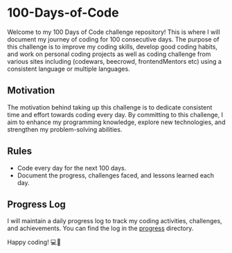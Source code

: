 # 100-Days-of-Code

Welcome to my 100 Days of Code challenge repository! This is where I will document my journey of coding for 100 consecutive days. The purpose of this challenge is to improve my coding skills, develop good coding habits, and work on personal coding projects as well as coding challenge from various sites including (codewars, beecrowd, frontendMentors etc) using a consistent language or multiple languages.

## Motivation

The motivation behind taking up this challenge is to dedicate consistent time and effort towards coding every day. By committing to this challenge, I aim to enhance my programming knowledge, explore new technologies, and strengthen my problem-solving abilities.

## Rules

 - Code every day for the next 100 days.
 - Document the progress, challenges faced, and lessons learned each day.

## Progress Log

I will maintain a daily progress log to track my coding activities, challenges, and achievements. You can find the log in the [progress](progress/) directory.


Happy coding! 💻🚀